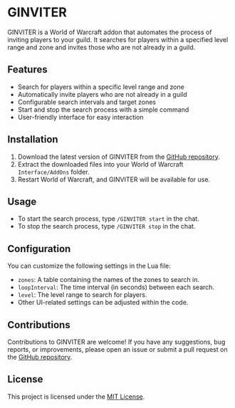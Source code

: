 # GINVITER

GINVITER is a World of Warcraft addon that automates the process of inviting players to your guild. It searches for players within a specified level range and zone and invites those who are not already in a guild.

## Features

- Search for players within a specific level range and zone
- Automatically invite players who are not already in a guild
- Configurable search intervals and target zones
- Start and stop the search process with a simple command
- User-friendly interface for easy interaction

## Installation

1. Download the latest version of GINVITER from the [GitHub repository](https://github.com/nelbin4/GINVITER).
2. Extract the downloaded files into your World of Warcraft `Interface/AddOns` folder.
3. Restart World of Warcraft, and GINVITER will be available for use.

## Usage

- To start the search process, type `/GINVITER start` in the chat.
- To stop the search process, type `/GINVITER stop` in the chat.

## Configuration

You can customize the following settings in the Lua file:

- `zones`: A table containing the names of the zones to search in.
- `loopInterval`: The time interval (in seconds) between each search.
- `level`: The level range to search for players.
- Other UI-related settings can be adjusted within the code.

## Contributions

Contributions to GINVITER are welcome! If you have any suggestions, bug reports, or improvements, please open an issue or submit a pull request on the [GitHub repository](https://github.com/nelbin4/GINVITER).

## License

This project is licensed under the [MIT License](LICENSE).
